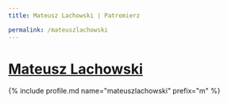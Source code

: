 ```yaml
---
title: Mateusz Lachowski | Patromierz

permalink: /mateuszlachowski
---
```


# [Mateusz Lachowski](https://patronite.pl/mateuszlachowski)

{% include profile.md name="mateuszlachowski" prefix="m" %}
